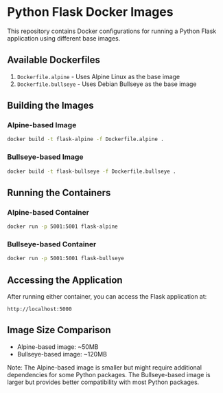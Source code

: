 # Python Flask Docker Images

This repository contains Docker configurations for running a Python Flask application using different base images.

## Available Dockerfiles

1. `Dockerfile.alpine` - Uses Alpine Linux as the base image
2. `Dockerfile.bullseye` - Uses Debian Bullseye as the base image

## Building the Images

### Alpine-based Image
```bash
docker build -t flask-alpine -f Dockerfile.alpine .
```

### Bullseye-based Image
```bash
docker build -t flask-bullseye -f Dockerfile.bullseye .
```

## Running the Containers

### Alpine-based Container
```bash
docker run -p 5001:5001 flask-alpine
```

### Bullseye-based Container
```bash
docker run -p 5001:5001 flask-bullseye
```

## Accessing the Application

After running either container, you can access the Flask application at:
```
http://localhost:5000
```

## Image Size Comparison

- Alpine-based image: ~50MB
- Bullseye-based image: ~120MB

Note: The Alpine-based image is smaller but might require additional dependencies for some Python packages. The Bullseye-based image is larger but provides better compatibility with most Python packages. 